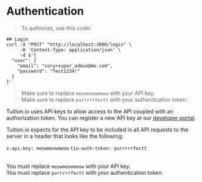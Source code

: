 # Authentication

> To authorize, use this code:

```shell
## Login
curl -X "POST" "http://localhost:3000/login" \
     -H 'Content-Type: application/json' \
     -d $'{
  "user": {
    "email": "cory+super_admin@me.com",
    "password": "Test1234!"
  }
}'
```

> Make sure to replace `meowmeowmeow` with your API key.<br>
> Make sure to replace `purrrrrfectt` with your authentication token.

Tuition.io uses API keys to allow access to the API coupled with an authorization token. You can register a new API key at our [developer portal](http://example.com/developers).

Tuition.io expects for the API key to be included in all API requests to the server in a header that looks like the following:

`x-api-key: meowmeowmeow`
`tio-auth-token: purrrrrfectt`

<aside class="notice">
  <br>
  You must replace <code>meowmeowmeow</code> with your API key.<br>
  You must replace <code>purrrrrfectt</code> with your authentication token.
</aside>